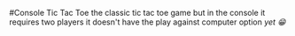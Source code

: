 #Console Tic Tac Toe
the classic tic tac toe game but in the console
it requires two players it doesn't have the play against computer option *yet 😁*